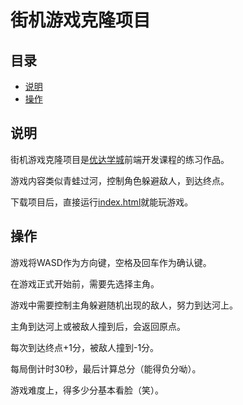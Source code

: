 # 街机游戏克隆项目

## 目录

- [说明](#说明)
- [操作](#操作)

## 说明

街机游戏克隆项目是[优达学城](https://cn.udacity.com)前端开发课程的练习作品。

游戏内容类似青蛙过河，控制角色躲避敌人，到达终点。

下载项目后，直接运行[index.html](index.html)就能玩游戏。

## 操作

游戏将WASD作为方向键，空格及回车作为确认键。

在游戏正式开始前，需要先选择主角。

游戏中需要控制主角躲避随机出现的敌人，努力到达河上。

主角到达河上或被敌人撞到后，会返回原点。

每次到达终点+1分，被敌人撞到-1分。

每局倒计时30秒，最后计算总分（能得负分呦）。

游戏难度上，得多少分基本看脸（笑）。